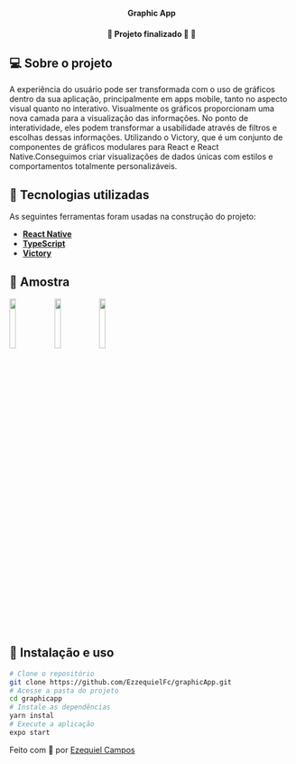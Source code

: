
<p align="center">
    <strong>Graphic App</strong>
</p>

<p align="center">

<h4 align="center"> 
	🚧  Projeto finalizado 🚀 🚧
</h4>

## 💻 Sobre o projeto
A experiência do usuário pode ser transformada com o uso de gráficos dentro da sua aplicação, principalmente em apps mobile, tanto no aspecto visual quanto no interativo.
Visualmente os gráficos proporcionam uma nova camada para a visualização das informações. No ponto de interatividade, eles podem transformar a usabilidade através de filtros e escolhas dessas informações.
Utilizando o Victory, que é um conjunto de componentes de gráficos modulares para React e React Native.Conseguimos criar visualizações de dados únicas com estilos e comportamentos totalmente personalizáveis.

## 🔨 Tecnologias utilizadas

As seguintes ferramentas foram usadas na construção do projeto:

- **[React Native](https://pt-br.reactjs.org)**
- **[TypeScript](https://www.typescriptlang.org/)**
- **[Victory](https://formidable.com/open-source/victory/)**

## 🔨 Amostra


<p align="left">       
  <img src="https://user-images.githubusercontent.com/93431754/230893003-df169453-0018-41c3-8fad-b4971e0252b1.jpeg" width="15%">
	<img src="https://user-images.githubusercontent.com/93431754/230893008-688af2ee-c160-4739-a49b-9b09a484bf10.jpeg" width="15%">
	<img src="https://user-images.githubusercontent.com/93431754/230893010-f004365a-4968-4241-854b-3e9fd928b296.jpeg" width="15%">


## 🚀 Instalação e uso

```bash
# Clone o repositório
git clone https://github.com/EzzequielFc/graphicApp.git
# Acesse a pasta do projeto
cd graphicapp
# Instale as dependências
yarn instal
# Execute a aplicação
expo start
```


Feito com 💚 por [Ezequiel Campos](https://github.com/EzzequielFc)

